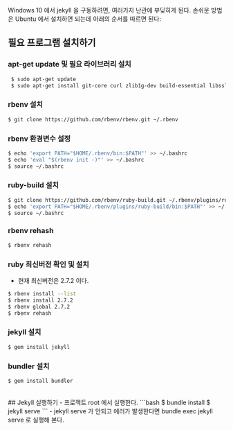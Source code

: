 <!-- ---
layout: post
title:  "Ubuntu install Guide"
author: dalcomdev
categories: [ Jekyll, tutorial ]
image: assets/images/12.jpg
--- -->

Windows 10 에서 jekyll 을 구동하려면, 여러가지 난관에 부딪히게 된다. 손쉬운 방법은 Ubuntu 에서 설치하면 되는데 아래의 순서를 따르면 된다:

## 필요 프로그램 설치하기
### apt-get update 및 필요 라이브러리 설치
```bash
 $ sudo apt-get update
 $ sudo apt-get install git-core curl zlib1g-dev build-essential libssl-dev libreadline-dev libyaml-dev libsqlite3-dev sqlite3 libxml2-dev libxslt1-dev libcurl4-openssl-dev software-properties-common libffi-dev nodejs
```

### rbenv 설치
```bash
$ git clone https://github.com/rbenv/rbenv.git ~/.rbenv
```

### rbenv 환경변수 설정
```bash
$ echo 'export PATH="$HOME/.rbenv/bin:$PATH"' >> ~/.bashrc
$ echo 'eval "$(rbenv init -)"' >> ~/.bashrc
$ source ~/.bashrc
```

### ruby-build 설치
```bash
$ git clone https://github.com/rbenv/ruby-build.git ~/.rbenv/plugins/ruby-build
$ echo 'export PATH="$HOME/.rbenv/plugins/ruby-build/bin:$PATH"' >> ~/.bashrc
$ source ~/.bashrc
```

### rbenv rehash
```bash
$ rbenv rehash
```

### ruby 최신버전 확인 및 설치
- 현재 최신버전은 2.7.2 이다.
```bash
$ rbenv install --list
$ rbenv install 2.7.2 
$ rbenv global 2.7.2 
$ rbenv rehash
```

### jekyll 설치
```bash
$ gem install jekyll
```

### bundler 설치
```bash
$ gem install bundler
```
<br />
## Jekyll 실행하기
- 프로젝트 root 에서 실행한다.
```bash
$ bundle install
$ jekyll serve
```
- jekyll serve 가 안되고 에러가 발생한다면 bundle exec jekyll serve 로 실행해 본다.
